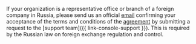 If your organization is a representative office or branch of a foreign company in Russia, please send us an official [email](https://storage.yandexcloud.net/doc-files/offer-agreement.docx) confirming your acceptance of the terms and conditions of the [agreement](https://yandex.ru/legal/cloud_oferta/) by submitting a request to the [support team]({{ link-console-support }}). This is required by the Russian law on foreign exchange regulation and control.
